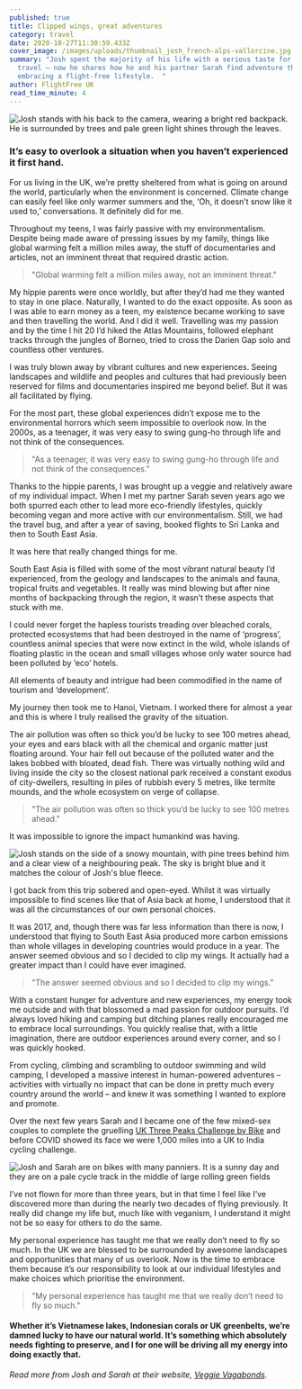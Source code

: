 ```yaml
---
published: true
title: Clipped wings, great adventures
category: travel
date: 2020-10-27T11:30:59.433Z
cover_image: /images/uploads/thumbnail_josh_french-alps-vallorcine.jpg
summary: "Josh spent the majority of his life with a serious taste for long-haul
  travel – now he shares how he and his partner Sarah find adventure through
  embracing a flight-free lifestyle.  "
author: FlightFree UK
read_time_minute: 4
---
```

![Josh stands with his back to the camera, wearing a bright red backpack. He is surrounded by trees and pale green light shines through the leaves.](/images/uploads/thumbnail_josh_yorkshire-dales.jpg "Josh exploring the Yorkshire Dales ")

### It’s easy to overlook a situation when you haven’t experienced it first hand. 

For us living in the UK, we’re pretty sheltered from what is going on around the world, particularly when the environment is concerned. Climate change can easily feel like only warmer summers and the, ‘Oh, it doesn’t snow like it used to,’ conversations. It definitely did for me.

Throughout my teens, I was fairly passive with my environmentalism. Despite being made aware of pressing issues by my family, things like global warming felt a million miles away, the stuff of documentaries and articles, not an imminent threat that required drastic action.

> "Global warming felt a million miles away, not an imminent threat."

My hippie parents were once worldly, but after they’d had me they wanted to stay in one place. Naturally, I wanted to do the exact opposite. As soon as I was able to earn money as a teen, my existence became working to save and then travelling the world. And I did it well. Travelling was my passion and by the time I hit 20 I’d hiked the Atlas Mountains, followed elephant tracks through the jungles of Borneo, tried to cross the Darien Gap solo and countless other ventures.

I was truly blown away by vibrant cultures and new experiences. Seeing landscapes and wildlife and peoples and cultures that had previously been reserved for films and documentaries inspired me beyond belief. But it was all facilitated by flying.

For the most part, these global experiences didn’t expose me to the environmental horrors which seem impossible to overlook now. In the 2000s, as a teenager, it was very easy to swing gung-ho through life and not think of the consequences.

> "As a teenager, it was very easy to swing gung-ho through life and not think of the consequences."

Thanks to the hippie parents, I was brought up a veggie and relatively aware of my individual impact. When I met my partner Sarah seven years ago we both spurred each other to lead more eco-friendly lifestyles, quickly becoming vegan and more active with our environmentalism. Still, we had the travel bug, and after a year of saving, booked flights to Sri Lanka and then to South East Asia.

It was here that really changed things for me.

South East Asia is filled with some of the most vibrant natural beauty I’d experienced, from the geology and landscapes to the animals and fauna, tropical fruits and vegetables. It really was mind blowing but after nine months of backpacking through the region, it wasn’t these aspects that stuck with me.

I could never forget the hapless tourists treading over bleached corals, protected ecosystems that had been destroyed in the name of ‘progress’, countless animal species that were now extinct in the wild, whole islands of floating plastic in the ocean and small villages whose only water source had been polluted by ‘eco’ hotels.

All elements of beauty and intrigue had been commodified in the name of tourism and ‘development’.

My journey then took me to Hanoi, Vietnam. I worked there for almost a year and this is where I truly realised the gravity of the situation.

The air pollution was often so thick you’d be lucky to see 100 metres ahead, your eyes and ears black with all the chemical and organic matter just floating around. Your hair fell out because of the polluted water and the lakes bobbed with bloated, dead fish. There was virtually nothing wild and living inside the city so the closest national park received a constant exodus of city-dwellers, resulting in piles of rubbish every 5 metres, like termite mounds, and the whole ecosystem on verge of collapse.

> "The air pollution was often so thick you’d be lucky to see 100 metres ahead."

It was impossible to ignore the impact humankind was having.

![Josh stands on the side of a snowy mountain, with pine trees behind him and a clear view of a neighbouring peak. The sky is bright blue and it matches the colour of Josh's blue fleece. ](/images/uploads/thumbnail_josh_french-alps-vallorcine.jpg "Josh in Vallorcine, in the French Alps ")

I got back from this trip sobered and open-eyed. Whilst it was virtually impossible to find scenes like that of Asia back at home, I understood that it was all the circumstances of our own personal choices.

It was 2017, and, though there was far less information than there is now, I understood that flying to South East Asia produced more carbon emissions than whole villages in developing countries would produce in a year. The answer seemed obvious and so I decided to clip my wings. It actually had a greater impact than I could have ever imagined.

> "The answer seemed obvious and so I decided to clip my wings."

With a constant hunger for adventure and new experiences, my energy took me outside and with that blossomed a mad passion for outdoor pursuits. I’d always loved hiking and camping but ditching planes really encouraged me to embrace local surroundings. You quickly realise that, with a little imagination, there are outdoor experiences around every corner, and so I was quickly hooked.

From cycling, climbing and scrambling to outdoor swimming and wild camping, I developed a massive interest in human-powered adventures – activities with virtually no impact that can be done in pretty much every country around the world – and knew it was something I wanted to explore and promote.

Over the next few years Sarah and I became one of the few mixed-sex couples to complete the gruelling [UK Three Peaks Challenge by Bike](https://www.threepeakschallenge.uk/national-three-peaks-challenge/cycling-the-three-peaks-challenge) and before COVID showed its face we were 1,000 miles into a UK to India cycling challenge.

![Josh and Sarah are on bikes with many panniers. It is a sunny day and they are on a pale cycle track in the middle of large rolling green fields](/images/uploads/thumbnail_josh_sarah_northern_france.jpg "Josh and Sarah cycling through Northern France on their way to India...")

I’ve not flown for more than three years, but in that time I feel like I’ve discovered more than during the nearly two decades of flying previously. It really did change my life but, much like with veganism, I understand it might not be so easy for others to do the same.

My personal experience has taught me that we really don’t need to fly so much. In the UK we are blessed to be surrounded by awesome landscapes and opportunities that many of us overlook. Now is the time to embrace them because it’s our responsibility to look at our individual lifestyles and make choices which prioritise the environment.

> "My personal experience has taught me that we really don’t need to fly so much."

#### Whether it’s Vietnamese lakes, Indonesian corals or UK greenbelts, we’re damned lucky to have our natural world. It’s something which absolutely needs fighting to preserve, and I for one will be driving all my energy into doing exactly that.

*Read more from Josh and Sarah at their website, [Veggie Vagabonds](https://veggievagabonds.com/).*